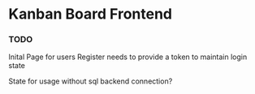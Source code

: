# Kanban Board Frontend

### TODO

Inital Page for users
Register needs to provide a token to maintain login state

State for usage without sql backend connection?
